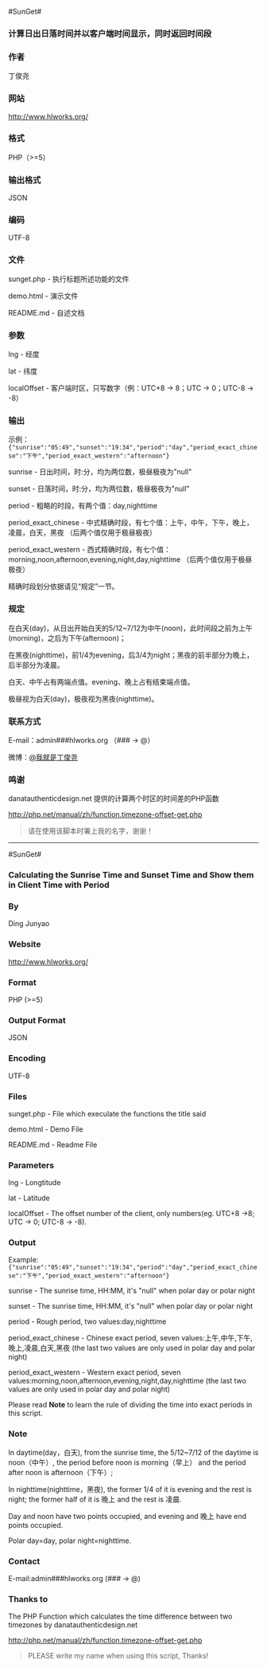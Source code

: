 #SunGet#

### 计算日出日落时间并以客户端时间显示，同时返回时间段 ###

### 作者 ###

丁俊尧

### 网站 ###

<http://www.hlworks.org/>
    
### 格式 ###

PHP（>=5）

### 输出格式 ###

JSON

### 编码 ###

UTF-8

### 文件 ###

sunget.php - 执行标题所述功能的文件

demo.html - 演示文件

README.md - 自述文档

### 参数 ###

lng - 经度

lat - 纬度

localOffset - 客户端时区，只写数字（例：UTC+8 -> 8；UTC -> 0；UTC-8 -> -8）

### 输出 ###

示例：`{"sunrise":"05:49","sunset":"19:34","period":"day","period_exact_chinese":"下午","period_exact_western":"afternoon"}`

sunrise - 日出时间，时:分，均为两位数，极昼极夜为"null"

sunset - 日落时间，时:分，均为两位数，极昼极夜为"null"

period - 粗略的时段，有两个值：day,nighttime

period_exact_chinese - 中式精确时段，有七个值：上午，中午，下午，晚上，凌晨，白天，黑夜 （后两个值仅用于极昼极夜）

period_exact_western - 西式精确时段，有七个值：morning,noon,afternoon,evening,night,day,nighttime （后两个值仅用于极昼极夜）

精确时段划分依据请见“规定”一节。

### 规定 ###

在白天(day)，从日出开始白天的5/12~7/12为中午(noon)，此时间段之前为上午(morning)，之后为下午(afternoon)；

在黑夜(nighttime)，前1/4为evening，后3/4为night；黑夜的前半部分为晚上，后半部分为凌晨。

白天、中午占有两端点值。evening、晚上占有结束端点值。

极昼视为白天(day)，极夜视为黑夜(nighttime)。

### 联系方式 ###

E-mail：admin\#\#\#hlworks.org （\#\#\# -> @）

微博：[@我就是丁俊尧](http://weibo.com/happysonlab/)

### 鸣谢 ###

danatauthenticdesign.net 提供的计算两个时区的时间差的PHP函数

<http://php.net/manual/zh/function.timezone-offset-get.php>


> 请在使用该脚本时署上我的名字，谢谢！

-----

#SunGet#

### Calculating the Sunrise Time and Sunset Time and Show them in Client Time with Period ###

### By ###

Ding Junyao

### Website ###

<http://www.hlworks.org/>

### Format ###

PHP (>=5)

### Output Format ###

JSON

### Encoding ###

UTF-8

### Files ###

sunget.php - File which execulate the functions the title said

demo.html - Demo File

README.md - Readme File

### Parameters ###

lng - Longtitude

lat - Latitude

localOffset - The offset number of the client, only numbers(eg. UTC+8 ->8; UTC -> 0; UTC-8 -> -8). 

### Output ###

Example:`{"sunrise":"05:49","sunset":"19:34","period":"day","period_exact_chinese":"下午","period_exact_western":"afternoon"}`

sunrise - The sunrise time, HH:MM, it's "null" when polar day or polar night

sunset - The sunrise time, HH:MM, it's "null" when polar day or polar night

period - Rough period, two values:day,nighttime

period_exact_chinese - Chinese exact period, seven values:上午,中午,下午,晚上,凌晨,白天,黑夜 (the last two values are only used in polar day and polar night)

period_exact_western - Western exact period, seven values:morning,noon,afternoon,evening,night,day,nighttime (the last two values are only used in polar day and polar night)

Please read **Note** to learn the rule of dividing the time into exact periods in this script. 

### Note ###

In daytime(day，白天), from the sunrise time, the 5/12~7/12 of the daytime is noon（中午）, the period before noon is morning（早上） and the period after noon is afternoon（下午）;

In nighttime(nighttime，黑夜), the former 1/4 of it is evening and the rest is night; the former half of it is 晚上 and the rest is 凌晨. 

Day and noon have two points occupied, and evening and 晚上 have end points occupied. 

Polar day=day, polar night=nighttime. 

### Contact ###

E-mail:admin\#\#\#hlworks.org (\#\#\# -> @)

### Thanks to ###

The PHP Function which calculates the time difference between two timezones by danatauthenticdesign.net

<http://php.net/manual/zh/function.timezone-offset-get.php>


> PLEASE write my name when using this script, Thanks!
